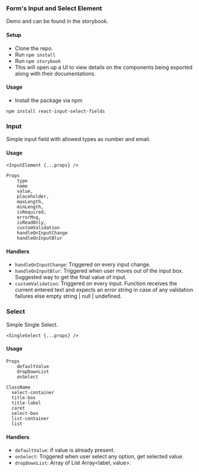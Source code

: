 ### Form's Input and Select Element


Demo and can be found in the storybook.

#### Setup
- Clone the repo.
- Run `npm install`
- Run `npm storybook`
- This will open up a UI to view details on the components being exported along with their documentations.


#### Usage
- Install the package via npm 
```
npm install react-input-select-fields
```
### Input
Simple input field with allowed types as number and email.

#### Usage

```
<InputElement {...props} />
```

```
Props
    type
    name
    value,
    placeholder,
    maxLength,
    minLength,
    isRequired,
    errorMsg,
    isReadOnly,
    customValidation
    handleOnInputChange
    handleOnInputBlur
```

#### Handlers

- `handleOnInputChange`: Triggered on every input change.
- `handleOnInputBlur`: Triggered when user moves out of the input box. Suggested way to get the final value of input.
- `customValidation`: Triggered on every input. Function receives the current entered text and expects an error string in case of any validation failures else empty string | null | undefined.




### Select
Simple Single Select.

```
<SingleSelect {...props} />
```

#### Usage
```
Props
    defaultValue
    dropDownList
    onSelect
```

```
ClassName
  select-container
  title-box
  title-label
  caret
  select-box
  list-container
  list
```

#### Handlers

- `defaultValue`: if value is already present.
- `onSelect`: Triggered when user select any option, get selected value.
- `dropDownList`: Array of List Array<label, value>.
